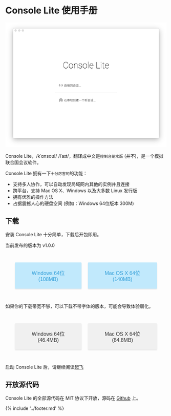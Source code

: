 <style>
.down-sec {
  padding: 20px;
  display: flex;
  align-items: center;
  justify-content: center;
}

.down-btn {
  padding: 20px;
  font-size: 16px;
  background: rgba(0,0,0,.06);

  transition: opacity .2s ease;
  opacity: .8;

  border-radius: 2px;

  outline: 0;
  border: 0;
  margin: 10px;

  box-shadow: rgba(0,0,0,.12) 0 2px 3px;
}

.down-btn.primary {
  background: #B3E5FC;
  color: #0288D1;
}

.down-btn:hover {
  opacity: 1;
}
</style>

# Console Lite 使用手册 

![启动界面](initial-screen.png)

Console Lite，/kˈɑnsoʊl/ /lˈaɪt/，翻译成中文是`控制台缩水版` (并不)，是一个模拟联合国会议软件。

Console Lite 拥有一下<small>十分厉害的</small>的功能：

- 支持多人协作，可以自动发现局域网内其他的实例并且连接
- 跨平台，支持 Mac OS X、Windows 以及大多数 Linux 发行版
- 拥有优雅的操作方法
- 占据震撼人心的硬盘空间 (例如：Windows 64位版本 300M)

## 下载

安装 Console Lite 十分简单，下载后开包即用。

当前发布的版本为 v1.0.0

<div class="down-sec">
  <a href="http://bjmun.org/console-lite/Console-Lite-v1.0.0-win32-x64.7z">
    <button class="down-btn primary">Windows 64位 (108MB)</button>
  </a>
  <a href="http://bjmun.org/console-lite/Console-Lite-v1.0.0-darwin.zip">
    <button class="down-btn primary">Mac OS X 64位 (140MB)</button>
  </a>
</div>

如果你的下载带宽不够，可以下载不带字体的版本，可能会导致体验弱化。

<div class="down-sec">
  <a href="http://bjmun.org/console-lite/Console-Lite-v1.0.0-win32-x64-nofont.7z">
    <button class="down-btn">Windows 64位 (46.4MB)</button>
  </a>
  <a href="http://bjmun.org/console-lite/Console-Lite-v1.0.0-darwin-nofont.zip">
    <button class="down-btn">Mac OS X 64位 (84.8MB)</button>
  </a>
</div>

启动 Console Lite 后，请继续阅读[起飞](takeoff.md)


## 开放源代码

Console Lite 的全部源代码在 MIT 协议下开放，源码在 [Github](https://github.com/CircuitCoder/Console-Lite) 上。

{% include '../footer.md' %}
